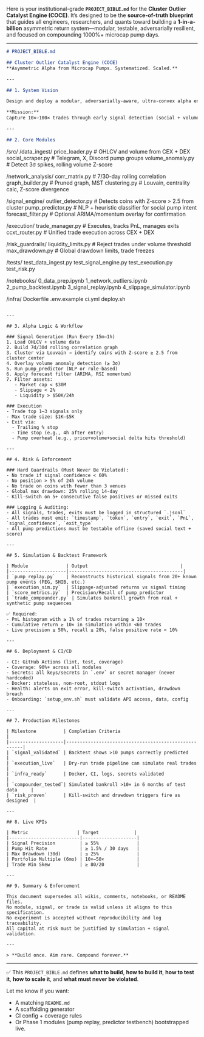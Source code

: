 Here is your institutional-grade **`PROJECT_BIBLE.md`** for the **Cluster Outlier Catalyst Engine (COCE)**.
It’s designed to be the **source-of-truth blueprint** that guides all engineers, researchers, and quants toward building a **1-in-a-billion** asymmetric return system—modular, testable, adversarially resilient, and focused on compounding 1000%+ microcap pump days.

---

```markdown
# PROJECT_BIBLE.md

## Cluster Outlier Catalyst Engine (COCE)
**Asymmetric Alpha from Microcap Pumps. Systematized. Scaled.**

---

## 1. System Vision

Design and deploy a modular, adversarially-aware, ultra-convex alpha engine that captures edge from microcap crypto pumps before contagion spreads.

**Mission:**  
Capture 10×–100× trades through early signal detection (social + volume + graph outliers), concentrate capital in <3 assets/day, and aggressively compound edge while containing downside risk.

---

## 2. Core Modules

```

/src/
/data\_ingest/
price\_loader.py         # OHLCV and volume from CEX + DEX
social\_scraper.py       # Telegram, X, Discord pump groups
volume\_anomaly.py       # Detect 3σ spikes, rolling volume Z-score

/network\_analysis/
corr\_matrix.py          # 7/30-day rolling correlation
graph\_builder.py        # Pruned graph, MST
clustering.py           # Louvain, centrality calc, Z-score divergence

/signal\_engine/
outlier\_detector.py     # Detects coins with Z-score > 2.5 from cluster
pump\_predictor.py       # NLP + heuristic classifier for social pump intent
forecast\_filter.py      # Optional ARIMA/momentum overlay for confirmation

/execution/
trade\_manager.py        # Executes, tracks PnL, manages exits
ccxt\_router.py          # Unified trade execution across CEX + DEX

/risk\_guardrails/
liquidity\_limits.py     # Reject trades under volume threshold
max\_drawdown.py         # Global drawdown limits, trade freezes

/tests/
test\_data\_ingest.py
test\_signal\_engine.py
test\_execution.py
test\_risk.py

/notebooks/
0\_data\_prep.ipynb
1\_network\_outliers.ipynb
2\_pump\_backtest.ipynb
3\_signal\_replay.ipynb
4\_slippage\_simulator.ipynb

/infra/
Dockerfile
.env.example
ci.yml
deploy.sh

```

---

## 3. Alpha Logic & Workflow

### Signal Generation (Run Every 15m–1h)
1. Load OHLCV + volume data
2. Build 7d/30d rolling correlation graph
3. Cluster via Louvain → identify coins with Z-score ≥ 2.5 from cluster center
4. Overlay volume anomaly detection (≥ 3σ)
5. Run pump_predictor (NLP or rule-based)
6. Apply forecast filter (ARIMA, RSI momentum)
7. Filter assets:
   - Market cap < $30M
   - Slippage < 2%
   - Liquidity > $50K/24h

### Execution
- Trade top 1–3 signals only
- Max trade size: $1K–$5K
- Exit via:
  - Trailing % stop
  - Time stop (e.g., 4h after entry)
  - Pump overheat (e.g., price+volume+social delta hits threshold)

---

## 4. Risk & Enforcement

### Hard Guardrails (Must Never Be Violated):
- No trade if signal confidence < 60%
- No position > 5% of 24h volume
- No trade on coins with fewer than 3 venues
- Global max drawdown: 25% rolling 14-day
- Kill-switch on 5+ consecutive false positives or missed exits

### Logging & Auditing:
- All signals, trades, exits must be logged in structured `.jsonl`
- All trades must emit: `timestamp`, `token`, `entry`, `exit`, `PnL`, `signal_confidence`, `exit_type`
- All pump predictions must be testable offline (saved social text + score)

---

## 5. Simulation & Backtest Framework

| Module              | Output                                  |
|---------------------|------------------------------------------|
| `pump_replay.py`    | Reconstructs historical signals from 20+ known pump events (FEG, SHIB, etc.)  
| `execution_sim.py`  | Slippage-adjusted returns vs signal timing  
| `score_metrics.py`  | Precision/Recall of pump_predictor  
| `trade_compounder.py` | Simulates bankroll growth from real + synthetic pump sequences  

✅ Required:  
- PnL histogram with ≥ 1% of trades returning ≥ 10×  
- Cumulative return ≥ 10× in simulation within <60 trades  
- Live precision ≥ 50%, recall ≥ 20%, false positive rate < 10%

---

## 6. Deployment & CI/CD

- CI: GitHub Actions (lint, test, coverage)
- Coverage: 90%+ across all modules
- Secrets: all keys/secrets in `.env` or secret manager (never hardcoded)
- Docker: stateless, non-root, stdout logs
- Health: alerts on exit error, kill-switch activation, drawdown breach
- Onboarding: `setup_env.sh` must validate API access, data, config

---

## 7. Production Milestones

| Milestone          | Completion Criteria                                  |
|--------------------|------------------------------------------------------|
| `signal_validated` | Backtest shows >10 pumps correctly predicted         |
| `execution_live`   | Dry-run trade pipeline can simulate real trades      |
| `infra_ready`      | Docker, CI, logs, secrets validated                  |
| `compounder_tested`| Simulated bankroll >10× in 6 months of test data     |
| `risk_proven`      | Kill-switch and drawdown triggers fire as designed  |

---

## 8. Live KPIs

| Metric                  | Target             |
|--------------------------|--------------------|
| Signal Precision         | ≥ 55%              |
| Pump Hit Rate            | ≥ 1.5% / 30 days   |
| Max Drawdown (30d)       | ≤ 25%              |
| Portfolio Multiple (6mo) | 10×–50×            |
| Trade Win Skew           | ≥ 80/20            |

---

## 9. Summary & Enforcement

This document supersedes all wikis, comments, notebooks, or README files.  
No module, signal, or trade is valid unless it aligns to this specification.  
No experiment is accepted without reproducibility and log traceability.  
All capital at risk must be justified by simulation + signal validation.

---

> **Build once. Aim rare. Compound forever.**
```

---

✅ This `PROJECT_BIBLE.md` defines **what to build**, **how to build it**, **how to test it**, **how to scale it**, and **what must never be violated**.

Let me know if you want:

* A matching `README.md`
* A scaffolding generator
* CI config + coverage rules
* Or Phase 1 modules (pump replay, predictor testbench) bootstrapped live.
